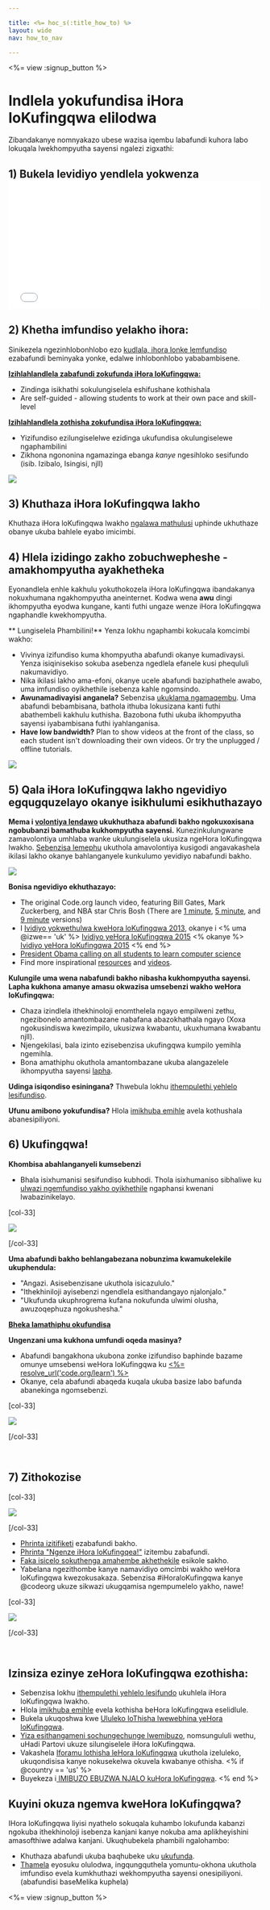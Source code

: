 ```yaml
---

title: <%= hoc_s(:title_how_to) %>
layout: wide
nav: how_to_nav

---
```


<%= view :signup_button %>

# Indlela yokufundisa iHora loKufingqwa elilodwa

Zibandakanye nomnyakazo ubese wazisa iqembu labafundi kuhora labo lokuqala lwekhompyutha sayensi ngalezi zigxathi:

## 1) Bukela levidiyo yendlela yokwenza <iframe width="500" height="255" src="//www.youtube.com/embed/SrnvvWDm73k" frameborder="0" allowfullscreen></iframe>
## 2) Khetha imfundiso yelakho ihora:

Sinikezela ngezinhlobonhlobo ezo [kudlala, ihora lonke lemfundiso](<%= resolve_url('https://code.org/learn') %>) ezabafundi beminyaka yonke, edalwe inhlobonhlobo yababambisene.

**[Izihlahlandlela zabafundi zokufunda iHora loKufingqwa:](<%= resolve_url("https://code.org/learn") %>)**

  * Zindinga isikhathi sokulungiselela eshifushane kothishala
  * Are self-guided - allowing students to work at their own pace and skill-level

**[Izihlahlandlela zothisha zokufundisa iHora loKufingqwa:](<%= resolve_url("https://code.org/educate/teacher-led") %>)**

  * Yizifundiso ezilungiselelwe ezidinga ukufundisa okulungiselewe ngaphambilini
  * Zikhona ngononina ngamazinga ebanga *kanye* ngesihloko sesifundo (isib. Izibalo, Isingisi, njll)

[![](/images/fit-700/tutorials.png)](<%= resolve_url('https://code.org/learn') %>)

## 3) Khuthaza iHora loKufingqwa lakho

Khuthaza iHora loKufingqwa lwakho [ngalawa mathulusi](<%= resolve_url('/promote') %>) uphinde ukhuthaze obanye ukuba bahlele eyabo imicimbi.

## 4) Hlela izidingo zakho zobuchwepheshe - amakhompyutha ayakhetheka

Eyonandlela enhle kakhulu yokuthokozela iHora loKufingqwa ibandakanya nokuxhumana ngakhompyutha aneinternet. Kodwa wena **awu** dingi ikhompyutha eyodwa kungane, kanti futhi ungaze wenze iHora loKufingqwa ngaphandle kwekhompyutha.

** Lungiselela Phambilini!** Yenza lokhu ngaphambi kokucala komcimbi wakho:

  * Vivinya izifundiso kuma khompyutha abafundi okanye kumadivaysi. Yenza isiqinisekiso sokuba asebenza ngedlela efanele kusi phequluli nakumavidiyo.
  * Nika ikilasi lakho ama-efoni, okanye ucele abafundi baziphathele awabo, uma imfundiso oyikhethile isebenza kahle ngomsindo.
  * **Awunamadivayisi anganela?** Sebenzisa [ ukuklama ngamaqembu](https://www.youtube.com/watch?v=vgkahOzFH2Q). Uma abafundi bebambisana, bathola ithuba lokusizana kanti futhi abathembeli kakhulu kuthisha. Bazobona futhi ukuba ikhompyutha sayensi iyabambisana futhi iyahlanganisa.
  * **Have low bandwidth?** Plan to show videos at the front of the class, so each student isn't downloading their own videos. Or try the unplugged / offline tutorials.

![](/images/fit-350/group_ipad.jpg)

## 5) Qala iHora loKufingqwa lakho ngevidiyo egqugquzelayo okanye isikhulumi esikhuthazayo

**Mema i [ volontiya lendawo](https://code.org/volunteer/local) ukukhuthaza abafundi bakho ngokuxoxisana ngobubanzi bamathuba kukhompyutha sayensi.** Kunezinkulungwane zamavolontiya umhlaba wanke ukulungiselela ukusiza ngeHora loKufingqwa lwakho. [Sebenzisa lemephu](https://code.org/volunteer/local) ukuthola amavolontiya kusigodi angavakashela ikilasi lakho okanye bahlanganyele kunkulumo yevidiyo nabafundi bakho.

[![](/images/fit-300/volunteer-map.png)](<%= resolve_url('https://code.org/volunteer/local') %>)

**Bonisa ngevidiyo ekhuthazayo:**

  * The original Code.org launch video, featuring Bill Gates, Mark Zuckerberg, and NBA star Chris Bosh (There are [1 minute](https://www.youtube.com/watch?v=qYZF6oIZtfc), [5 minute](https://www.youtube.com/watch?v=nKIu9yen5nc), and [9 minute](https://www.youtube.com/watch?v=dU1xS07N-FA) versions)
  * I [Ividiyo yokwethulwa kweHora loKufingqwa 2013](https://www.youtube.com/watch?v=FC5FbmsH4fw), okanye i <% uma @izwe== 'uk' %> [Ividiyo yeHora loKufingqwa 2015](https://www.youtube.com/watch?v=7L97YMYqLHc) <% okanye %> [Ividiyo yeHora loKufingqwa 2015](https://www.youtube.com/watch?v=7L97YMYqLHc) <% end %>
  * [President Obama calling on all students to learn computer science](https://www.youtube.com/watch?v=6XvmhE1J9PY)
  * Find more inspirational [resources](<%= resolve_url('https://code.org/inspire') %>) and [videos](https://www.youtube.com/playlist?list=PLzdnOPI1iJNfpD8i4Sx7U0y2MccnrNZuP).

**Kulungile uma wena nabafundi bakho nibasha kukhompyutha sayensi. Lapha kukhona amanye amasu okwazisa umsebenzi wakho weHora loKufingqwa:**

  * Chaza izindlela ithekhinoloji enomthelela ngayo empilweni zethu, ngezibonelo amantombazane nabafana abazokhathala ngayo (Xoxa ngokusindiswa kwezimpilo, ukusizwa kwabantu, ukuxhumana kwabantu njll).
  * Njengekilasi, bala izinto ezisebenzisa ukufingqwa kumpilo yemihla ngemihla.
  * Bona amathiphu okuthola amantombazane ukuba alangazelele ikhompyutha sayensi [lapha](<%= resolve_url('https://code.org/girls') %>).

**Udinga isiqondiso esiningana?** Thwebula lokhu [ ithempulethi yehlelo lesifundiso](/files/EducatorHourofCodeLessonPlanOutline.docx).

**Ufunu amibono yokufundisa?** Hlola [imikhuba emihle](http://www.slideshare.net/TeachCode/hour-of-code-best-practices-for-successful-educators-51273466) avela kothushala abanesipiliyoni.

## 6) Ukufingqwa!

**Khombisa abahlanganyeli kumsebenzi**

  * Bhala isixhumanisi sesifundiso kubhodi. Thola isixhumaniso sibhaliwe ku [ulwazi ngemfundiso yakho oyikhethile](<%= resolve_url('https://code.org/learn') %>) ngaphansi kwenani lwabazinikelayo.

[col-33]

![](/images/fit-300/group_ar.jpg)

[/col-33]

**Uma abafundi bakho behlangabezana nobunzima kwamukelekile ukuphendula:**

  * "Angazi. Asisebenzisane ukuthola isicazululo."
  * "Ithekhiniloji ayisebenzi ngendlela esithandangayo njalonjalo."
  * "Ukufunda ukuphrogrema kufana nokufunda ulwimi olusha, awuzoqephuza ngokushesha."

**[Bheka lamathiphu okufundisa](http://www.code.org/files/CSTT_IntroducingCS.PDF)**

**Ungenzani uma kukhona umfundi oqeda masinya?**

  * Abafundi bangakhona ukubona zonke izifundiso baphinde bazame omunye umsebensi weHora loKufingqwa ku [<%= resolve_url('code.org/learn') %>](<%= resolve_url('https://code.org/learn') %>)
  * Okanye, cela abafundi abaqeda kuqala ukuba basize labo bafunda abanekinga ngomsebenzi.

[col-33]

![](/images/fit-250/highschoolgirls.jpeg)

[/col-33]

<p style="clear:both">
  &nbsp;
</p>

## 7) Zithokozise

[col-33]

![](/images/fit-300/boy-certificate.jpg)

[/col-33]

  * [Phrinta izitifiketi](<%= resolve_url('https://code.org/certificates') %>) ezabafundi bakho.
  * [Phrinta "Ngenze iHora loKufingqea!"](<%= resolve_url('/promote/resources#stickers') %>) izitembu zabafundi.
  * [Faka isicelo sokuthenga amahembe akhethekile](http://blog.code.org/post/132608499493/hour-of-code-shirts-and-more) esikole sakho.
  * Yabelana ngezithombe kanye namavidiyo omcimbi wakho weHora loKufingqwa kwezokusakaza. Sebenzisa #iHoraloKufingqwa kanye @codeorg ukuze sikwazi ukugqamisa ngempumelelo yakho, nawe!

[col-33]

![](/images/fit-260/highlight-certificates.jpg)

[/col-33]

<p style="clear:both">
  &nbsp;
</p>

## Izinsiza ezinye zeHora loKufingqwa ezothisha:

  * Sebenzisa lokhu [ithempulethi yehlelo lesifundo](/files/EducatorHourofCodeLessonPlanOutline.docx) ukuhlela iHora loKufingqwa lwakho.
  * Hlola [imikhuba emihle](http://www.slideshare.net/TeachCode/hour-of-code-best-practices-for-successful-educators-51273466) evela kothisha beHora loKufingqwa eselidlule. 
  * Bukela ukuqoshwa kwe [Ululeko loThisha lwewebhina yeHora loKufingqwa](https://youtu.be/EJeMeSW2-Mw).
  * [ Yiza esithangameni sochungechunge lwemibuzo](http://www.eventbrite.com/e/ask-your-final-questions-and-prepare-for-the-2015-hour-of-code-with-codeorg-founder-hadi-partovi-tickets-17987437911), nomsungululi wethu, uHadi Partovi ukuze silungiselele iHora loKufingqwa.
  * Vakashela [Iforamu lothisha leHora loKufingqwa](http://forum.code.org/c/plc/hour-of-code) ukuthola izeluleko, ukuqondisisa kanye nokusekelwa okuvela kwabanye othisha. <% if @country == 'us' %>
  * Buyekeza i[ IMIBUZO EBUZWA NJALO kuHora loKufingqwa](https://support.code.org/hc/en-us/categories/200147083-Hour-of-Code). <% end %>

## Kuyini okuza ngemva kweHora loKufingqwa?

IHora loKufingqwa liyisi nyathelo sokuqala kuhambo lokufunda kabanzi ngokuba ithekhinoloji isebenza kanjani kanye nokuba ama aplikheyishini amasofthiwe adalwa kanjani. Ukuqhubekela phambili ngalohambo:

  * Khuthaza abafundi ukuba baqhubeke uku [ukufunda](<%= resolve_url('https://code.org/learn/beyond') %>).
  * [Thamela](<%= resolve_url('https://code.org/professional-development-workshops') %>) eyosuku olulodwa, ingqungquthela yomuntu-okhona ukuthola imfundiso evela kumkhuthazi wekhompyutha sayensi onesipiliyoni. (abafundisi baseMelika kuphela)

<%= view :signup_button %>